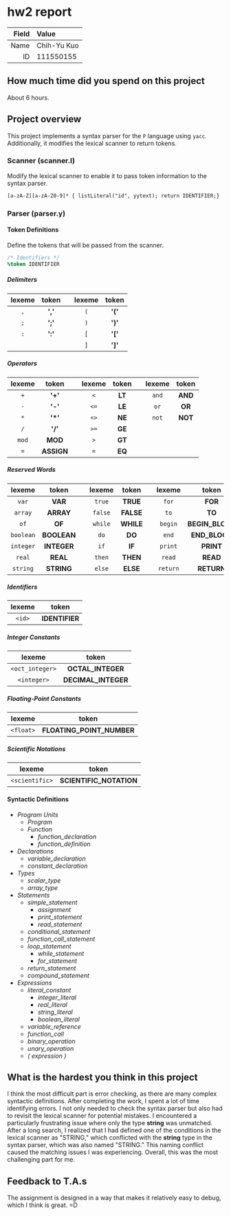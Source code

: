 # hw2 report

|Field|Value|
|-:|:-|
|Name|Chih-Yu Kuo|
|ID|111550155|

## How much time did you spend on this project

About 6 hours.

## Project overview

This project implements a syntax parser for the `P` language using `yacc`. Additionally, it modifies the lexical scanner to return tokens.

### Scanner (scanner.l)

Modify the lexical scanner to enable it to pass token information to the syntax parser.

```lex
[a-zA-Z][a-zA-Z0-9]* { listLiteral("id", yytext); return IDENTIFIER;}
```

### Parser (parser.y)

#### Token Definitions

Define the tokens that will be passed from the scanner.

```yacc
/* Identifiers */
%token IDENTIFIER
```
##### Delimiters

|lexeme|token||lexeme|token|
|:-:|:-:|:-:|:-:|:-:|
|`,`|**','**||`(`|**'('**|
|`;`|**';'**||`)`|**')'**|
|`:`|**':'**||`[`|**'['**|
||||`]`|**']'**|

##### Operators

|lexeme|token||lexeme|token||lexeme|token|
|:-:|:-:|:-:|:-:|:-:|:-:|:-:|:-:|
|`+`|**'+'**||`<`|**LT**||`and`|**AND**|
|`-`|**'-'**||`<=`|**LE**||`or`|**OR**|
|`*`|**'*'**||`<>`|**NE**||`not`|**NOT**|
|`/`|**'/'**||`>=`|**GE**||
|`mod`|**MOD**||`>`|**GT**||
|`=`|**ASSIGN**||`=`|**EQ**||

##### Reserved Words

|lexeme|token||lexeme|token||lexeme|token|
|:-:|:-:|:-:|:-:|:-:|:-:|:-:|:-:|
|`var`|**VAR**||`true`|**TRUE**||`for`|**FOR**|
|`array`|**ARRAY**||`false`|**FALSE**||`to`|**TO**|
|`of`|**OF**||`while`|**WHILE**||`begin`|**BEGIN_BLOCK**|
|`boolean`|**BOOLEAN**||`do`|**DO**||`end`|**END_BLOCK**|
|`integer`|**INTEGER**||`if`|**IF**||`print`|**PRINT**|
|`real`|**REAL**||`then`|**THEN**||`read`|**READ**|
|`string`|**STRING**||`else`|**ELSE**||`return`|**RETURN**|

##### Identifiers

|lexeme|token|
|:-:|:-:|
|`<id>`|**IDENTIFIER**|

##### Integer Constants

|lexeme|token|
|:-:|:-:|
|`<oct_integer>`|**OCTAL_INTEGER**|
|`<integer>`|**DECIMAL_INTEGER**|

##### Floating-Point Constants

|lexeme|token|
|:-:|:-:|
|`<float>`|**FLOATING_POINT_NUMBER**|

##### Scientific Notations

|lexeme|token|
|:-:|:-:|
|`<scientific>`|**SCIENTIFIC_NOTATION**|

#### Syntactic Definitions

- _Program Units_
  - _Program_
  - _Function_
    - _function_declaration_
    - _function_definition_
- _Declarations_
  - _variable_declaration_
  - _constant_declaration_
- _Types_
  - _scalar_type_
  - _array_type_
- _Statements_
  - _simple_statement_
    - _assignment_
    - _print_statement_
    - _read_statement_
  - _conditional_statement_
  - _function_call_statement_
  - _loop_statement_
    - _while_statement_
    - _for_statement_
  - _return_statement_
  - _compound_statement_
- _Expressions_
  - _literal_constant_
    - _integer_literal_
    - _real_literal_
    - _string_literal_
    - _boolean_literal_
  - _variable_reference_
  - _function_call_
  - _binary_operation_
  - _unary_operation_
  - _( expression )_


## What is the hardest you think in this project

I think the most difficult part is error checking, as there are many complex syntactic definitions. After completing the work, I spent a lot of time identifying errors. I not only needed to check the syntax parser but also had to revisit the lexical scanner for potential mistakes. I encountered a particularly frustrating issue where only the type **string** was unmatched. After a long search, I realized that I had defined one of the conditions in the lexical scanner as "STRING," which conflicted with the **string** type in the syntax parser, which was also named "STRING." This naming conflict caused the matching issues I was experiencing. Overall, this was the most challenging part for me.

## Feedback to T.A.s

The assignment is designed in a way that makes it relatively easy to debug, which I think is great. =D
